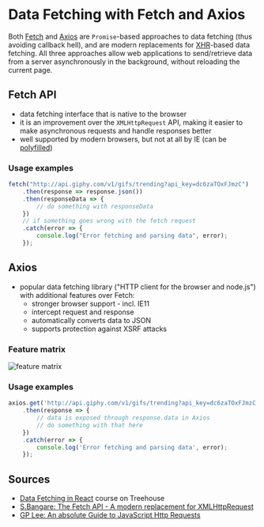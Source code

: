 # Data Fetching with Fetch and Axios
Both [Fetch](https://developer.mozilla.org/en-US/docs/Web/API/Fetch_API) and [Axios](https://github.com/axios/axios) are `Promise`-based approaches to data fetching (thus avoiding callback hell), and are modern replacements for [XHR](https://github.com/minkaotic/front-end-notes/blob/master/notes/AJAX-Notes.md)-based data fetching. All three approaches allow web applications to send/retrieve data from a server asynchronously in the background, without reloading the current page.

## Fetch API
- data fetching interface that is native to the browser
- it is an improvement over the `XMLHttpRequest` API, making it easier to make asynchronous requests and handle responses better
- well supported by modern browsers, but not at all by IE (can be [polyfilled](https://github.com/github/fetch))

### Usage examples
```js
fetch("http://api.giphy.com/v1/gifs/trending?api_key=dc6zaTOxFJmzC")
    .then(response => response.json())
    .then(responseData => {
        // do something with responseData
    })
    // if something goes wrong with the fetch request
    .catch(error => {
        console.log("Error fetching and parsing data", error);
    });
```

## Axios
- popular data fetching library ("HTTP client for the browser and node.js") with additional features over Fetch:
  - stronger browser support - incl. IE11
  - intercept request and response
  - automatically converts data to JSON
  - supports protection against XSRF attacks

### Feature matrix
![feature matrix](https://miro.medium.com/max/864/1*tQUlDPG6wBJ6TjwzMwd4CQ.png)

### Usage examples
```js
axios.get('http://api.giphy.com/v1/gifs/trending?api_key=dc6zaTOxFJmzC')
    .then(response => {
        // data is exposed through response.data in Axios
        // do something with that here
    })
    .catch(error => {
        console.log('Error fetching and parsing data', error);
    });
```

## Sources
- [Data Fetching in React](https://teamtreehouse.com/library/data-fetching-in-react) course on Treehouse
- [S.Bangare: The Fetch API - A modern replacement for XMLHttpRequest](https://medium.com/beginners-guide-to-mobile-web-development/the-fetch-api-2c962591f5c)
- [GP Lee: An absolute Guide to JavaScript Http Requests](https://medium.com/javascript-in-plain-english/an-absolute-guide-to-javascript-http-requests-44c685edfa51)
